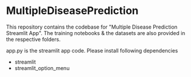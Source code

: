 # MultipleDiseasePrediction

This repository contains the codebase for "Multiple Disease Prediction Streamlit App". The training notebooks &amp; the datasets are also provided in the respective folders. 

app.py is the streamlit app code. Please install following dependencies

- streamlit
- streamlit_option_menu
